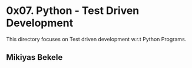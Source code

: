 # 0x07. Python - Test Driven Development
This directory focuses on Test driven development w.r.t Python Programs.

## Mikiyas Bekele

